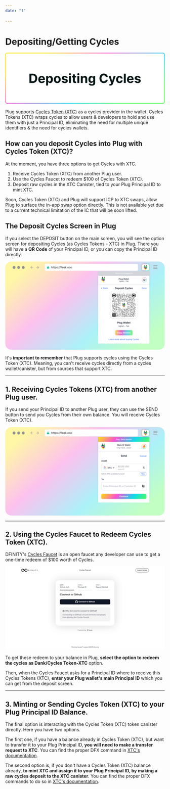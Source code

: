 ```yaml
---
date: "1"

---
```

# Depositing/Getting Cycles

![](imgs/buying-c.png)

Plug supports [Cycles Token (XTC)](https://dank.ooo/xtc/) as a cycles provider in the wallet. Cycles Tokens (XTC) wraps cycles to allow users & developers to hold and use them with just a Principal ID, eliminating the need for multiple unique identifiers & the need for cycles wallets.

## How can you deposit Cycles into Plug with Cycles Token (XTC)?
At the moment, you have three options to get Cycles with XTC.

1. Receive Cycles Token (XTC) from another Plug user.
2. Use the Cycles Faucet to redeem $100 of Cycles Token (XTC).
3. Deposit raw cycles in the XTC Canister, tied to your Plug Principal ID to mint XTC.

Soon, Cycles Token (XTC) and Plug will support ICP to XTC swaps, allow Plug to surface the in-app swap option directly. This is not available yet due to a current technical limitation of the IC that will be soon lifted.

## The Deposit Cycles Screen in Plug

If you select the DEPOSIT button on the main screen, you will see the option screen for depositing Cycles (as Cycles Tokens - XTC) in Plug. There you will have a **QR Code** of your Principal ID, or you can copy the Principal ID directly.

![](imgs/deposit-c.png)

It's **important to remember** that Plug supports cycles using the Cycles Token (XTC). Meaning, you can't receive cycles directly from a cycles wallet/canister, but from sources that support XTC.

----

## 1. Receiving Cycles Tokens (XTC) from another Plug user.

If you send your Principal ID to another Plug user, they can use the SEND button to send you Cycles from their own balance. You will receive Cycles Token (XTC).

![](imgs/send-c.png)

----

## 2. Using the Cycles Faucet to Redeem Cycles Token (XTC).

DFINITY's [Cycles Faucet](https://faucet.dfinity.org/) is an open faucet any developer can use to get a one-time redeem of $100 worth of Cycles. 

![](imgs/faucet.png)

To get these redeem to your balance in Plug, **select the option to redeem the cycles as Dank/Cycles Token-XTC** option.

Then, when the Cycles Faucet asks for a Principal ID where to receive this Cycles Tokens (XTC), **enter your Plug wallet's main Principal ID** which you can get from the deposit screen.

----

## 3. Minting or Sending Cycles Token (XTC) to your Plug Principal ID Balance.

The final option is interacting with the Cycles Token (XTC) token canister directly. Here you have two options.

The first one, if you have a balance already in Cycles Token (XTC), but want to transfer it to your Plug Principal ID, **you will need to make a transfer request to XTC**. You can find the proper DFX command in [XTC's documentation](https://docs.dank.ooo/xtc/getting-started/#transferring-cycles-to-another-xtc-balance-principal-id-or-canister-id).

The second option is, if you don't have a Cycles Token (XTC) balance already, **to mint XTC and assign it to your Plug Principal ID, by making a raw cycles deposit to the XTC canister**. You can find the proper DFX commands to do so in [XTC's documentation](https://docs.dank.ooo/xtc/getting-started/#depositing-cycles-to-your-cycles-token-xtc-balance).